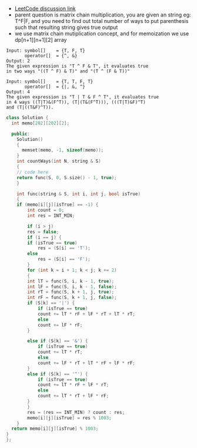 - [LeetCode discussion link](https://leetcode.com/discuss/general-discussion/1279635/boolean-parenthesization-easy-c)
- parent question is matrix chain multiplication, you are given an string eg: T^F|F, and you need to find out total number  of ways to put parenthesis such that resulting string gives true output
- we use matrix chain mutiplication concept, and for memoization we use dp[n+1][n+1][2] array

```
Input: symbol[]    = {T, F, T}
       operator[]  = {^, &}
Output: 2
The given expression is "T ^ F & T", it evaluates true
in two ways "((T ^ F) & T)" and "(T ^ (F & T))"
```
```
Input: symbol[]    = {T, T, F, T}
       operator[]  = {|, &, ^}
Output: 4
The given expression is "T | T & F ^ T", it evaluates true
in 4 ways ((T|T)&(F^T)), (T|(T&(F^T))), (((T|T)&F)^T) 
and (T|((T&F)^T)). 
```

```cpp
class Solution {
  int memo[202][202][2];

  public:
    Solution()
    {
      memset(memo, -1, sizeof(memo));
    }
    int countWays(int N, string & S)
    {
    // code here
    return func(S, 0, S.size() - 1, true);
    }

    int func(string & S, int i, int j, bool isTrue)
    {
    if (memo[i][j][isTrue] == -1) {
        int count = 0;
        int res = INT_MIN;

        if (i > j)
        res = false;
        if (i == j) {
        if (isTrue == true)
            res = (S[i] == 'T');
        else
            res = (S[i] == 'F');
        }
        for (int k = i + 1; k < j; k += 2)
        {
        int lT = func(S, i, k - 1, true);
        int lF = func(S, i, k - 1, false);
        int rT = func(S, k + 1, j, true);
        int rF = func(S, k + 1, j, false);
        if (S[k] == '|') {
            if (isTrue == true)
            count += lT * rF + lF * rT + lT * rT;
            else
            count += lF * rF;
        }

        else if (S[k] == '&') {
            if (isTrue == true)
            count += lT * rT;
            else
            count += lF * rT + lT * rF + lF * rF;
        }
        else if (S[k] == '^') {
            if (isTrue == true)
            count += lT * rF + lF * rT;
            else
            count += lT * rT + lF * rF;
        }
        }
        res = (res == INT_MIN) ? count : res;
        memo[i][j][isTrue] = res % 1003;
    }
  return memo[i][j][isTrue] % 1003;
}
};
```
